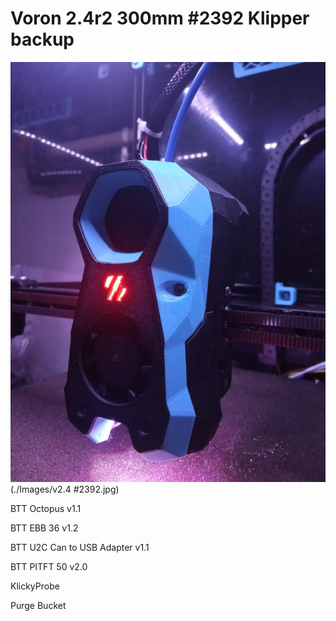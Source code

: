 # Voron 2.4r2 300mm #2392 Klipper backup

![some_photos](./Images/stealthburner.jpg)(./Images/v2.4 #2392.jpg)

  BTT Octopus v1.1

  BTT EBB 36 v1.2

  BTT U2C Can to USB Adapter v1.1

  BTT PITFT 50 v2.0

  KlickyProbe

  Purge Bucket

